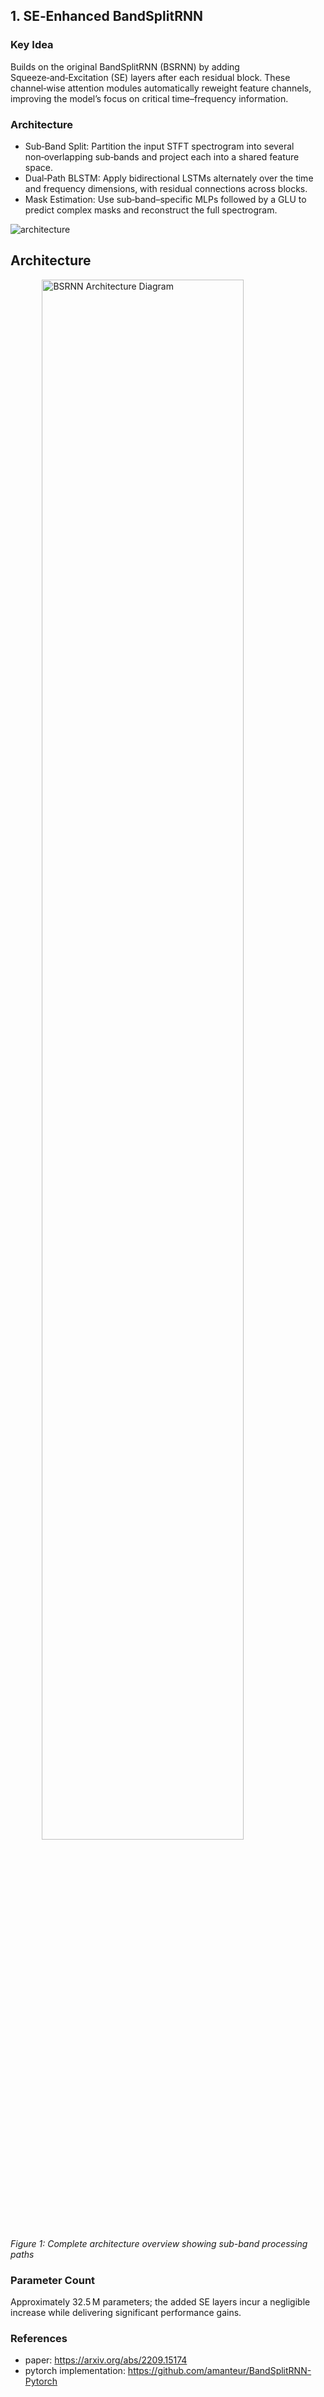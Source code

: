 ## 1. SE‑Enhanced BandSplitRNN
### Key Idea
Builds on the original BandSplitRNN (BSRNN) by adding Squeeze‑and‑Excitation (SE) layers after each residual block. These channel‑wise attention modules automatically reweight feature channels, improving the model’s focus on critical time–frequency information.

### Architecture
- Sub‑Band Split: Partition the input STFT spectrogram into several non‑overlapping sub‑bands and project each into a shared feature space.
- Dual‑Path BLSTM: Apply bidirectional LSTMs alternately over the time and frequency dimensions, with residual connections across blocks.
- Mask Estimation: Use sub‑band–specific MLPs followed by a GLU to predict complex masks and reconstruct the full spectrogram.

![architecture]([imgs/BSRNN_original.png](https://github.com/adriangar8/STMAE_music_source_separation/blob/c7e2291454b6814bb357ff4d3e9c3feb7b35e8e2/imgs/BSRNN_original.png))

## Architecture
<img src="https://raw.githubusercontent.com/agarcias/STMAE_music_source_separation/main/imgs/BSRNN_original.png" 
     alt="BSRNN Architecture Diagram" 
     style="width:80%; max-width:600px; display: block; margin: 0 auto;"/>

*Figure 1: Complete architecture overview showing sub-band processing paths*

### Parameter Count
Approximately 32.5 M parameters; the added SE layers incur a negligible increase while delivering significant performance gains.

### References
- paper: https://arxiv.org/abs/2209.15174
- pytorch implementation: https://github.com/amanteur/BandSplitRNN-Pytorch

